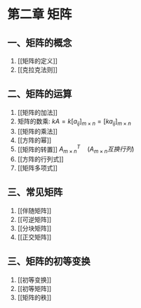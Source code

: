 # 第二章 矩阵

## 一、矩阵的概念

1. [[矩阵的定义]]
2. [[克拉克法则]]

## 二、矩阵的运算

1. [[矩阵的加法]]
2. 矩阵的数乘: $kA=k[a_{ij}]_{m\times n}=[ka_{ij}]_{m\times n}$
3. [[矩阵的乘法]]
4. [[方阵的幂]]
5. [[矩阵的转置]] $A_{m\times n}^T \quad (A_{m\times n}互换行列)$
6. [[方阵的行列式]]
7. [[矩阵多项式]]

## 三、常见矩阵

1. [[伴随矩阵]]
2. [[可逆矩阵]]
3. [[分块矩阵]]
4. [[正交矩阵]]

## 三、矩阵的初等变换

1. [[初等变换]]
2. [[初等矩阵]]
3. [[矩阵的秩]]

